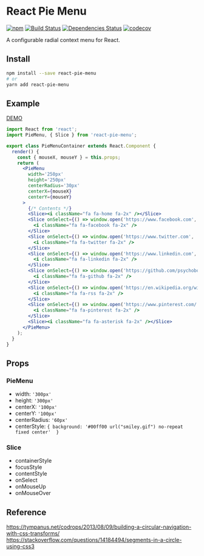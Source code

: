 # React Pie Menu

[![npm](https://img.shields.io/npm/v/npm.svg)](https://www.npmjs.com/package/react-pie-menu)
[![Build Status](https://travis-ci.org/psychobolt/react-pie-menu.svg?branch=master)](https://travis-ci.org/psychobolt/react-pie-menu)
[![Dependencies Status](https://david-dm.org/psychobolt/react-pie-menu.svg)](https://david-dm.org/psychobolt/react-pie-menu)
[![codecov](https://codecov.io/gh/psychobolt/react-pie-menu/branch/master/graph/badge.svg)](https://codecov.io/gh/psychobolt/react-pie-menu)

A configurable radial context menu for React.

## Install

```sh
npm install --save react-pie-menu
# or
yarn add react-pie-menu
```
## Example

[DEMO](https://psychobolt.github.io/react-pie-menu/)

```jsx
import React from 'react';
import PieMenu, { Slice } from 'react-pie-menu';

export class PieMenuContainer extends React.Component {
  render() {
    const { mouseX, mouseY } = this.props;
    return (
      <PieMenu 
        width='250px' 
        height='250px' 
        centerRadius='30px'
        centerX={mouseX}
        centerY={mouseY}
      >
        {/* Contents */}
        <Slice><i className="fa fa-home fa-2x" /></Slice>
        <Slice onSelect={() => window.open('https://www.facebook.com', '_blank')}>
          <i className="fa fa-facebook fa-2x" />
        </Slice>
        <Slice onSelect={() => window.open('https://www.twitter.com', '_blank')}>
          <i className="fa fa-twitter fa-2x" />
        </Slice>
        <Slice onSelect={() => window.open('https://www.linkedin.com', '_blank')}>
          <i className="fa fa-linkedin fa-2x" />
        </Slice>
        <Slice onSelect={() => window.open('https://github.com/psychobolt/react-pie-menu', '_blank')}>
          <i className="fa fa-github fa-2x" />
        </Slice>
        <Slice onSelect={() => window.open('https://en.wikipedia.org/wiki/RSS', '_blank')}>
          <i className="fa fa-rss fa-2x" />
        </Slice>
        <Slice onSelect={() => window.open('https://www.pinterest.com/', '_blank')}>
          <i className="fa fa-pinterest fa-2x" />
        </Slice>
        <Slice><i className="fa fa-asterisk fa-2x" /></Slice>
      </PieMenu>
    );
  }
}
```

## Props

### PieMenu

- width: ```'300px'```
- height: ```'300px'```
- centerX: ```'100px'```
- centerY: ```'100px'```
- centerRadius: ```'60px'```
- centerStyle: ```{ background: '#00ff00 url("smiley.gif") no-repeat fixed center'  }```

### Slice

- containerStyle
- focusStyle
- contentStyle
- onSelect
- onMouseUp
- onMouseOver


## Reference

https://tympanus.net/codrops/2013/08/09/building-a-circular-navigation-with-css-transforms/
https://stackoverflow.com/questions/14184494/segments-in-a-circle-using-css3
